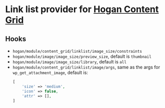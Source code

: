 # Link list provider for [Hogan Content Grid](https://github.com/DekodeInteraktiv/hogan-content-grid)

## Hooks

- `hogan/module/content_grid/linklist/image_size/constraints`
- `hogan/module/image/image_size/preview_size`, default is `thumbnail`
- `hogan/module/image/image_size/library`, default is `all`
- `hogan/module/content_grid/linklist/image/args`, same as the args for `wp_get_attachment_image`, default is:
	```php
	[
		'size' => 'medium',
		'icon' => false,
		'attr' => [],
	]
	```
